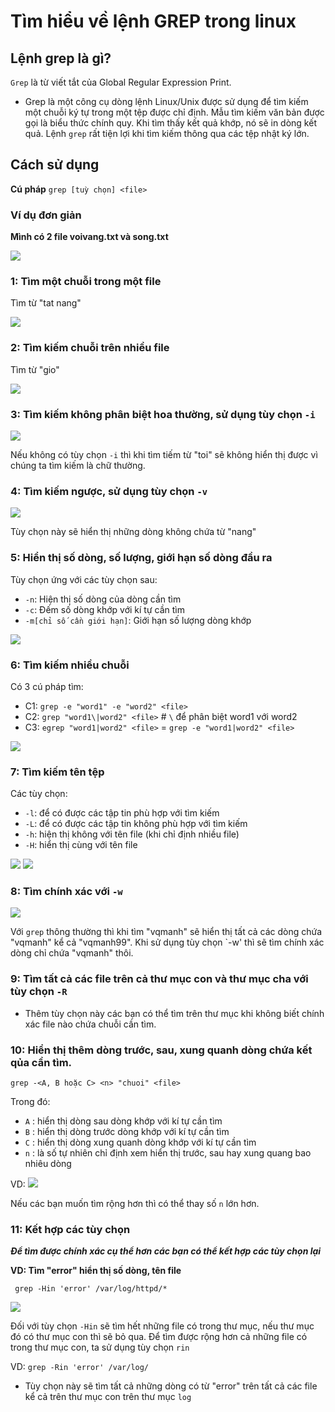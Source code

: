 # Tìm hiểu về lệnh GREP trong linux

## Lệnh grep là gì?
`Grep` là từ viết tắt của Global Regular Expression Print.

- Grep là một công cụ dòng lệnh Linux/Unix được sử dụng để tìm kiếm một chuỗi ký tự trong một tệp được chỉ định. Mẫu tìm kiếm văn bản được gọi là biểu thức chính quy. Khi tìm thấy kết quả khớp, nó sẽ in dòng kết quả. Lệnh `grep` rất tiện lợi khi tìm kiếm thông qua các tệp nhật ký lớn.

## Cách sử dụng

**Cú pháp** `grep [tuỳ chọn] <file>`

### Ví dụ đơn giản

**Mình có 2 file voivang.txt và song.txt**

<img src=https://imgur.com/uLe69bH.jpg>

### 1: Tìm một chuỗi trong một file

Tìm từ "tat nang"

<img src=https://imgur.com/yoGaXLp.jpg>

### 2:  Tìm kiếm chuỗi trên nhiều file

Tìm từ "gio"



<img src=https://imgur.com/iuNldDJ.jpg>

### 3: Tìm kiếm không phân biệt hoa thường, sử dụng tùy chọn `-i`

<img src=https://imgur.com/xxiTUQI.jpg>

Nếu không có tùy chọn `-i` thì khi tìm tiếm từ "toi" sẽ không hiển thị được vì chúng ta tìm kiếm là chữ thường.

### 4: Tìm kiếm ngược, sử dụng tùy chọn `-v`


<img src=https://imgur.com/aAcBVXe.jpg>

Tùy chọn này sẽ hiển thị những dòng không chứa từ "nang"

### 5: Hiển thị số dòng, số lượng, giới hạn số dòng đầu ra

Tùy chọn ứng với các tùy chọn sau:

- `-n`: Hiện thị số dòng của dòng cần tìm
- `-c`: Đếm số dòng khớp với kí tự cần tìm
- `-m[chỉ số cần giới hạn]`: Giới hạn số lượng dòng khớp

<img src=https://imgur.com/0rLtBtw.jpg>

### 6: Tìm kiếm nhiều chuỗi

Có 3 cú pháp tìm:

- C1: `grep -e "word1" -e "word2" <file>`
- C2: `grep "word1\|word2" <file>` # `\` để phân biệt word1 với word2
- C3: `egrep "word1|word2" <file>` = `grep -e "word1|word2" <file>`

<img src=https://imgur.com/ukelNG6.jpg>

### 7: Tìm kiếm tên tệp

Các tùy chọn:

- `-l`: để có được các tập tin phù hợp với tìm kiếm
- `-L`: để có được các tập tin không phù hợp với tìm kiếm
- `-h`: hiện thị không với tên file (khi chỉ định nhiều file)
- `-H`: hiển thị cùng với tên file


<img src=https://imgur.com/zF3MOQt.jpg>

<img src=https://imgur.com/Om426NL.jpg>

### 8: Tìm chính xác với `-w`

<img src=https://imgur.com/enwwuM4.jpg>

Với `grep` thông thường thì khi tìm "vqmanh" sẽ hiển thị tất cả các dòng chứa "vqmanh" kể cả "vqmanh99". Khi sử dụng tùy chọn `-w' thì sẽ tìm chính xác dòng chỉ chứa "vqmanh" thôi.

### 9: Tìm tất cả các file trên cả thư mục con và thư mục cha với tùy chọn `-R`

- Thêm tùy chọn này các bạn có thể tìm trên thư mục khi không biết chính xác file nào chứa chuỗi cần tìm.

### 10: Hiển thị thêm dòng trước, sau, xung quanh dòng chứa kết qủa cần tìm.

`grep -<A, B hoặc C> <n> "chuoi" <file>`

Trong đó:

- `A` : hiển thị dòng sau dòng khớp với kí tự cần tìm
- `B` : hiển thị dòng trước dòng khớp với kí tự cần tìm
- `C` : hiển thị dòng xung quanh dòng khớp với kí tự cần tìm
- `n` : là số tự nhiên chỉ định xem hiển thị trước, sau hay xung quang bao nhiêu dòng

VD: 
<img src=https://imgur.com/nnwtuK4.jpg>

Nếu các bạn muốn tìm rộng hơn thì có thể thay số `n` lớn hơn.
### 11: Kết hợp các tùy chọn

***Để tìm được chính xác cụ thể hơn các bạn có thể kết hợp các tùy chọn lại***

**VD: Tìm "error" hiển thị số dòng, tên file**

` grep -Hin 'error' /var/log/httpd/*`

<img src=https://imgur.com/gXMDKDY.jpg>

Đối với tùy chọn `-Hin` sẽ tìm hết những file có trong thư mục, nếu thư mục đó có thư mục con thì sẽ bỏ qua. Để tìm được rộng hơn cả những file có trong thư mục con, ta sử dụng tùy chọn `rin`

VD: `grep -Rin 'error' /var/log/`

- Tùy chọn này sẽ tìm tất cả những dòng có từ "error" trên tất cả các file kể cả trên thư mục con trên thư mục `log`